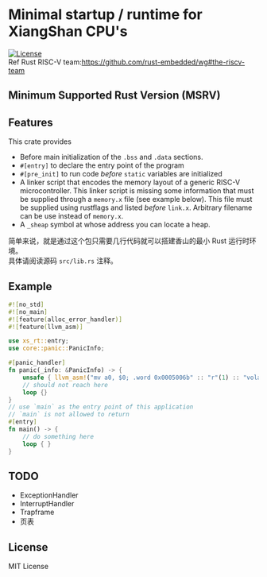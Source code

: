 # Minimal startup / runtime for XiangShan CPU's
[![License](https://img.shields.io/badge/license-MIT-blue.svg)](LICENSE)  
Ref Rust RISC-V team:https://github.com/rust-embedded/wg#the-riscv-team  

## Minimum Supported Rust Version (MSRV)

## Features
This crate provides  
- Before main initialization of the `.bss` and `.data` sections.
- `#[entry]` to declare the entry point of the program
- `#[pre_init]` to run code *before* `static` variables are initialized
- A linker script that encodes the memory layout of a generic RISC-V
  microcontroller. This linker script is missing some information that must
  be supplied through a `memory.x` file (see example below). This file
  must be supplied using rustflags and listed *before* `link.x`. Arbitrary
  filename can be use instead of `memory.x`.
- A `_sheap` symbol at whose address you can locate a heap.

简单来说，就是通过这个包只需要几行代码就可以搭建香山的最小 Rust 运行时环境。  
具体请阅读源码 `src/lib.rs` 注释。  

## Example
```Rust
#![no_std]
#![no_main]
#![feature(alloc_error_handler)]
#![feature(llvm_asm)]

use xs_rt::entry;
use core::panic::PanicInfo;

#[panic_handler]
fn panic(_info: &PanicInfo) -> {
    unsafe { llvm_asm!("mv a0, $0; .word 0x0005006b" :: "r"(1) :: "volatile"); }
    // should not reach here
    loop {}
}
// use `main` as the entry point of this application
// `main` is not allowed to return
#[entry]
fn main() -> {
    // do something here
    loop { }
}
```

## TODO
+ ExceptionHandler
+ InterruptHandler
+ Trapframe
+ 页表

## License
MIT License  

